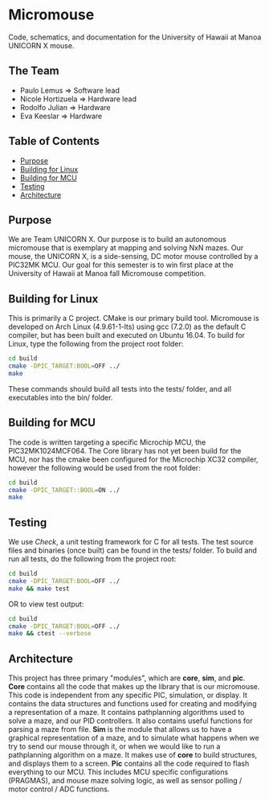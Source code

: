 # Micromouse
Code, schematics, and documentation for the University of Hawaii at Manoa UNICORN X mouse.

## The Team

* Paulo Lemus => Software lead
* Nicole Hortizuela => Hardware lead
* Rodolfo Julian => Hardware
* Eva Keeslar => Hardware

## Table of Contents

* [Purpose](#purpose)
* [Building for Linux](#building-for-linux)
* [Building for MCU](#building-for-mcu)
* [Testing](#testing)
* [Architecture](#architecture)

## Purpose

We are Team UNICORN X. Our purpose is to build an autonomous micromouse that is exemplary at mapping and solving NxN mazes. Our mouse, the UNICORN X, is a side-sensing, DC motor mouse controlled by a PIC32MK MCU. Our goal for this semester is to win first place at the University of Hawaii at Manoa fall Micromouse competition.

## Building for Linux

This is primarily a C project. CMake is our primary build tool.
Micromouse is developed on Arch Linux (4.9.61-1-lts) using gcc (7.2.0) as the default C compiler, but has been built and executed on Ubuntu 16.04. To build for Linux, type the following from the project root folder:
```bash
cd build
cmake -DPIC_TARGET:BOOL=OFF ../
make
```
These commands should build all tests into the tests/ folder, and all executables into the bin/ folder.

## Building for MCU

The code is written targeting a specific Microchip MCU, the PIC32MK1024MCF064. The Core library has not yet been build for the MCU, nor has the cmake been configured for the Microchip XC32 compiler, however the following would be used from the root folder:
```bash
cd build
cmake -DPIC_TARGET::BOOL=ON ../
make
```

## Testing

We use *Check*, a unit testing framework for C for all tests. The test source files and binaries (once built) can be found in the tests/ folder.
To build and run all tests, do the following from the project root:
```bash
cd build
cmake -DPIC_TARGET:BOOL=OFF ../
make && make test
```
OR to view test output:
```bash
cd build
cmake -DPIC_TARGET:BOOL=OFF ../
make && ctest --verbose
```

## Architecture

This project has three primary "modules", which are **core**, **sim**, and **pic**.
**Core** contains all the code that makes up the library that is our micromouse. This code is independent from any specific PIC, simulation, or display. It contains the data structures and functions used for creating and modifying a representation of a maze. It contains pathplanning algorithms used to solve a maze, and our PID controllers. It also contains useful functions for parsing a maze from file.
**Sim** is the module that allows us to have a graphical representation of a maze, and to simulate what happens when we try to send our mouse through it, or when we would like to run a pathplanning algorithm on a maze. It makes use of **core** to build structures, and displays them to a screen.
**Pic** contains all the code required to flash everything to our MCU. This includes MCU specific configurations (PRAGMAS), and mouse maze solving logic, as well as sensor polling / motor control / ADC functions.
